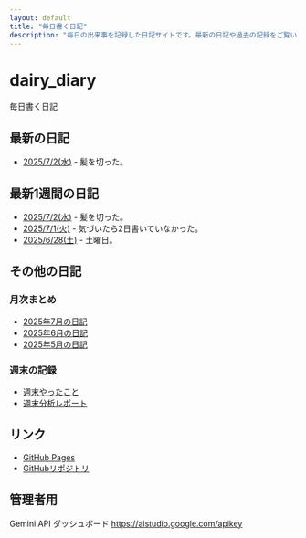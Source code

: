 ```yaml
---
layout: default
title: "毎日書く日記"
description: "毎日の出来事を記録した日記サイトです。最新の日記や過去の記録をご覧いただけます。"
---
```


# dairy_diary

毎日書く日記

## 最新の日記

- [2025/7/2(水)](diary/2025/07/20250702.md) - 髪を切った。

## 最新1週間の日記

- [2025/7/2(水)](diary/2025/07/20250702.md) - 髪を切った。
- [2025/7/1(火)](diary/2025/07/20250701.md) - 気づいたら2日書いていなかった。
- [2025/6/28(土)](diary/2025/06/20250628.md) - 土曜日。

## その他の日記

### 月次まとめ

- [2025年7月の日記](diary/2025/monthly/202507.md)
- [2025年6月の日記](diary/2025/monthly/202506.md)
- [2025年5月の日記](diary/2025/monthly/202505.md)

### 週末の記録

- [週末やったこと](diary/2025/weekend/weekend_diary.md)
- [週末分析レポート](diary/2025/weekend/analysis_report.md)

## リンク

- [GitHub Pages](https://hika-pan.github.io/daily_diary/)
- [GitHubリポジトリ](https://github.com/hika-pan/daily_diary)

## 管理者用

Gemini API ダッシュボード <https://aistudio.google.com/apikey>
